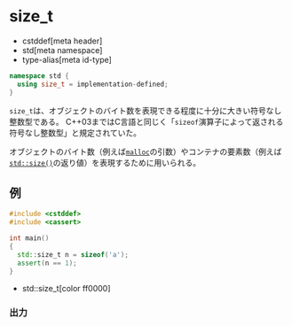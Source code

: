 # size_t
* cstddef[meta header]
* std[meta namespace]
* type-alias[meta id-type]

```cpp
namespace std {
  using size_t = implementation-defined;
}
```

`size_t`は、オブジェクトのバイト数を表現できる程度に十分に大きい符号なし整数型である。
C++03まではC言語と同じく「`sizeof`演算子によって返される符号なし整数型」と規定されていた。

オブジェクトのバイト数（例えば[`malloc`](https://cpprefjp.github.io/reference/cstdlib.html)の引数）やコンテナの要素数（例えば[`std::size()`](/reference/iterator/size.md)の返り値）を表現するために用いられる。

## 例
```cpp example
#include <cstddef>
#include <cassert>

int main()
{
  std::size_t n = sizeof('a');
  assert(n == 1);
}
```
* std::size_t[color ff0000]


### 出力
```
```

